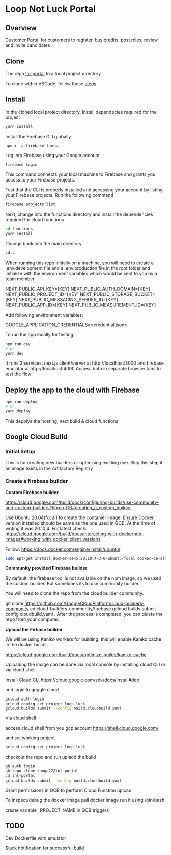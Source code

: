 # Loop Not Luck Portal

## Overview
Customer Portal for customers to register, buy credits, post roles, review and invite candidates

## Clone
The repo [lnl-portal](https://github.com/ranga27/lnl-portal) to a local project directory

To clone within VSCode, follow these [steps](https://docs.microsoft.com/en-us/azure/developer/javascript/how-to/with-visual-studio-code/clone-github-repository?tabs=create-repo-command-palette%2Cinitialize-repo-activity-bar%2Ccreate-branch-command-palette%2Ccommit-changes-command-palette%2Cpush-command-palette)
## Install
In the cloned local project directory, install dependecies required for the project

```bash
yarn install
```
Install the Firebase CLI globally
```bash
npm i -g firebase-tools
```
Log into Firebase using your Google account
```bash
firebase login
```

This command connects your local machine to Firebase and grants you access to your Firebase projects.

Test that the CLI is properly installed and accessing your account by listing your Firebase projects. Run the following command
```bash
firebase projects:list
```
Next, change into the functions directory and install the dependencies required for cloud functions
```bash
cd functions
yarn install
```
Change back into the main directory
```bash
cd..
```

When running this repo initially on a machine, you will need to create a .env.development file and a .env.production file in the root folder and initialize with the environment variables which would be sent to you by a team member. 

NEXT_PUBLIC_API_KEY=[KEY]
NEXT_PUBLIC_AUTH_DOMAIN=[KEY]
NEXT_PUBLIC_PROJECT_ID=[KEY]
NEXT_PUBLIC_STORAGE_BUCKET=[KEY]
NEXT_PUBLIC_MESSAGING_SENDER_ID=[KEY]
NEXT_PUBLIC_APP_ID=[KEY]
NEXT_PUBLIC_MEASUREMENT_ID=[KEY]

Add following environment variables:

GOOGLE_APPLICATION_CREDENTIALS=<credential.json>

To run the app locally for testing:
```bash
npm run dev
# or
yarn dev
```
It runs 2 services: next.js client/server at http://localhost:3000 and firebase emulator at http://localhost:4000
Access both in separate browser tabs to test the flow

## Deploy the app to the cloud with Firebase
```bash
npm run deploy
# or
yarn deploy
```
This depolys the hosting, next build & cloud functions

## Google Cloud Build 
### Initial Setup 

This is for creating new builders or optimising existing one. Skip this step if an image exists in the Artifactory Registry

### Create a firebase builder

**Custom Firebase builder**

https://cloud.google.com/build/docs/configuring-builds/use-community-and-custom-builders?hl=en-GB#creating_a_custom_builder

Use Ubuntu 20.04(focal) to create the contanier image.
Ensure Docker version installed should be same as the one used in GCB. At the time of writing it was 20.10.4. For latest check: https://cloud.google.com/build/docs/interacting-with-dockerhub-images#working_with_docker_client_versions

Follow: https://docs.docker.com/engine/install/ubuntu/

```sh
sudo apt-get install docker-ce=5:20.10.4~3-0~ubuntu-focal docker-ce-cli=5:20.10.4~3-0~ubuntu-focal containerd.io docker-compose-plugin
```

**Community provided Firebase builder**

By default, the firebase tool is not available on the npm image, so we used the custom builder. But sometimes its to use community builder.

You will need to clone the repo from the cloud builder community.

git clone https://github.com/GoogleCloudPlatform/cloud-builders-community
cd cloud-builders-community/firebase
gcloud builds submit --config cloudbuild.yaml .
After the process is completed, you can delete the repo from your computer.


**Upload the Firbase builder**

We will be using Kaniko workers for building. this will enable Kaniko cache in the docker builds.

https://cloud.google.com/build/docs/optimize-builds/kaniko-cache

Uploading the image can be done via local console by installing cloud CLI or via cloud shell

Install Cloud CLI
https://cloud.google.com/sdk/docs/install#deb

and login to goggle cloud
```sh
gcloud auth login
gcloud config set project loop-luck
gcloud builds submit --config build.cloudbuild.yaml .
```

Via cloud shell

access cloud shell from you gcp account
https://shell.cloud.google.com/

and set working project

```sh
gcloud config set project loop-luck
```

checkout the repo and run uplaod the build
```sh
gh auth login
gh repo clone ranga27/lnl-portal
cd lnl-portal
gcloud builds submit --config build.cloudbuild.yaml .
```

Grant permissions in GCB to perform Cloud Function upload

To inspect/debug the docker image
pull docker image 
run it using /bin/bash

create variable \_PROJECT_NAME in GCB triggers 

## TODO

Dev Dockerfile with emulator

Slack notification for successful build
